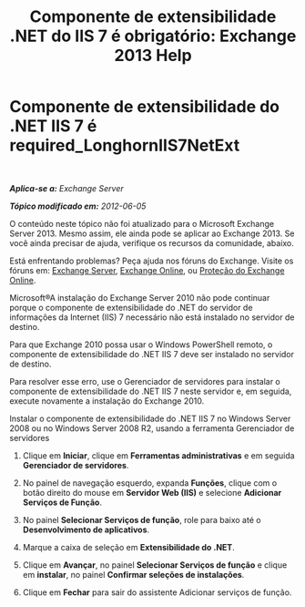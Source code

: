 ﻿---
title: 'Componente de extensibilidade .NET do IIS 7 é obrigatório: Exchange 2013 Help'
TOCTitle: Componente de extensibilidade do .NET IIS 7 é required_LonghornIIS7NetExt
ms:assetid: 8b481626-b68a-4fba-b66e-a02c03856bfd
ms:mtpsurl: https://technet.microsoft.com/pt-br/library/ms.exch.setupreadiness.longhorniis7netext(v=EXCHG.150)
ms:contentKeyID: 50486115
ms.date: 05/22/2018
mtps_version: v=EXCHG.150
ms.translationtype: MT
---

# Componente de extensibilidade do .NET IIS 7 é required\_LonghornIIS7NetExt

 

_**Aplica-se a:** Exchange Server_

_**Tópico modificado em:** 2012-06-05_

O conteúdo neste tópico não foi atualizado para o Microsoft Exchange Server 2013. Mesmo assim, ele ainda pode se aplicar ao Exchange 2013. Se você ainda precisar de ajuda, verifique os recursos da comunidade, abaixo.

Está enfrentando problemas? Peça ajuda nos fóruns do Exchange. Visite os fóruns em: [Exchange Server](https://go.microsoft.com/fwlink/p/?linkid=60612), [Exchange Online](https://go.microsoft.com/fwlink/p/?linkid=267542), ou [Proteção do Exchange Online](https://go.microsoft.com/fwlink/p/?linkid=285351).

Microsoft®A instalação do Exchange Server 2010 não pode continuar porque o componente de extensibilidade do .NET do servidor de informações da Internet (IIS) 7 necessário não está instalado no servidor de destino.

Para que Exchange 2010 possa usar o Windows PowerShell remoto, o componente de extensibilidade do .NET IIS 7 deve ser instalado no servidor de destino.

Para resolver esse erro, use o Gerenciador de servidores para instalar o componente de extensibilidade do .NET IIS 7 neste servidor e, em seguida, execute novamente a instalação do Exchange 2010.

Instalar o componente de extensibilidade do .NET IIS 7 no Windows Server 2008 ou no Windows Server 2008 R2, usando a ferramenta Gerenciador de servidores

1.  Clique em **Iniciar**, clique em **Ferramentas administrativas** e em seguida **Gerenciador de servidores**.

2.  No painel de navegação esquerdo, expanda **Funções**, clique com o botão direito do mouse em **Servidor Web (IIS)** e selecione **Adicionar Serviços de Função**.

3.  No painel **Selecionar Serviços de função**, role para baixo até o **Desenvolvimento de aplicativos**.

4.  Marque a caixa de seleção em **Extensibilidade do .NET**.

5.  Clique em **Avançar**, no painel **Selecionar Serviços de função** e clique em **instalar**, no painel **Confirmar seleções de instalações**.

6.  Clique em **Fechar** para sair do assistente Adicionar serviços de função.

